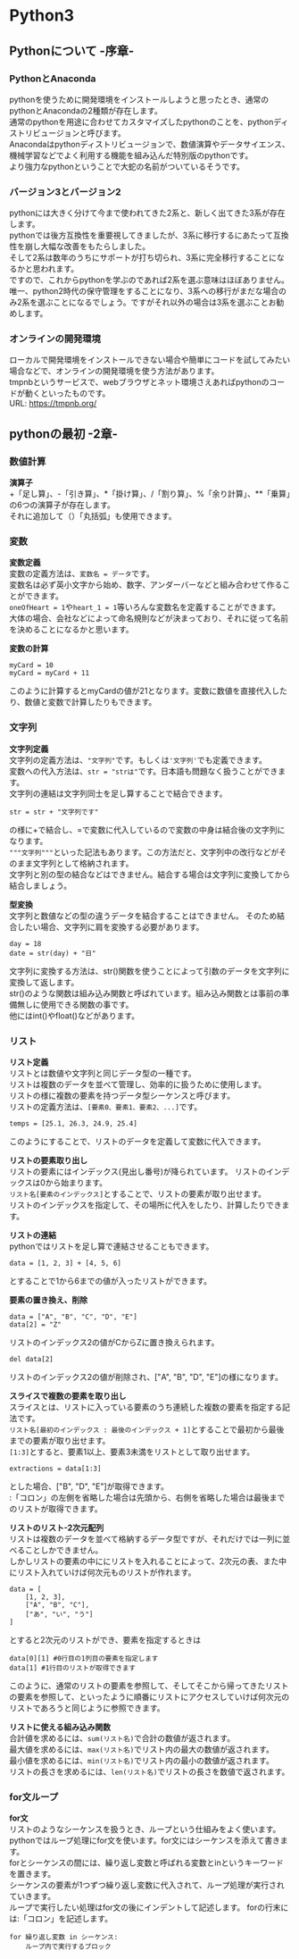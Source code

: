 # Python3


## Pythonについて -序章-
### PythonとAnaconda
pythonを使うために開発環境をインストールしようと思ったとき、通常のpythonとAnacondaの2種類が存在します。  
通常のpythonを用途に合わせてカスタマイズしたpythonのことを、pythonディストリビュージョンと呼びます。  
Anacondaはpythonディストリビュージョンで、数値演算やデータサイエンス、機械学習などでよく利用する機能を組み込んだ特別版のpythonです。  
より強力なpythonということで大蛇の名前がついているそうです。  

### バージョン3とバージョン2
pythonには大きく分けて今まで使われてきた2系と、新しく出てきた3系が存在します。  
pythonでは後方互換性を重要視してきましたが、3系に移行するにあたって互換性を崩し大幅な改善をもたらしました。  
そして2系は数年のうちにサポートが打ち切られ、3系に完全移行することになるかと思われます。  
ですので、これからpythonを学ぶのであれば2系を選ぶ意味はほぼありません。  
唯一、python2時代の保守管理をすることになり、3系への移行がまだな場合のみ2系を選ぶことになるでしょう。ですがそれ以外の場合は3系を選ぶことお勧めします。  

### オンラインの開発環境
ローカルで開発環境をインストールできない場合や簡単にコードを試してみたい場合などで、オンラインの開発環境を使う方法があります。  
tmpnbというサービスで、webブラウザとネット環境さえあればpythonのコードが動くといったものです。  
URL: <https://tmpnb.org/>  


## pythonの最初 -2章-
### 数値計算
**演算子**  
+「足し算」、-「引き算」、\*「掛け算」、/「割り算」、%「余り計算」、\**「乗算」の6つの演算子が存在します。  
それに追加して（）「丸括弧」も使用できます。  

### 変数
**変数定義**  
変数の定義方法は、`変数名 = データ`です。  
変数名は必ず英小文字から始め、数字、アンダーバーなどと組み合わせて作ることができます。  
`oneOfHeart = 1`や`heart_1 = 1`等いろんな変数名を定義することができます。  
大体の場合、会社などによって命名規則などが決まっており、それに従って名前を決めることになるかと思います。  

**変数の計算**  

    myCard = 10
    myCard = myCard + 11

このように計算するとmyCardの値が21となります。変数に数値を直接代入したり、数値と変数で計算したりもできます。  

### 文字列
**文字列定義**  
文字列の定義方法は、`"文字列"`です。もしくは`'文字列'`でも定義できます。  
変数への代入方法は、`str = "strは"`です。日本語も問題なく扱うことができます。  
文字列の連結は文字列同士を足し算することで結合できます。  

    str = str + "文字列です"

の様に+で結合し、=で変数に代入しているので変数の中身は結合後の文字列になります。  
`"""文字列"""`といった記法もあります。この方法だと、文字列中の改行などがそのまま文字列として格納されます。  
文字列と別の型の結合などはできません。結合する場合は文字列に変換してから結合しましょう。  

**型変換**  
文字列と数値などの型の違うデータを結合することはできません。
そのため結合したい場合、文字列に肩を変換する必要があります。

    day = 18
    date = str(day) + "日"

文字列に変換する方法は、str()関数を使うことによって引数のデータを文字列に変換して返します。  
str()のような関数は組み込み関数と呼ばれています。組み込み関数とは事前の準備無しに使用できる関数の事です。  
他にはint()やfloat()などがあります。  

### リスト
**リスト定義**  
リストとは数値や文字列と同じデータ型の一種です。  
リストは複数のデータを並べて管理し、効率的に扱うために使用します。  
リストの様に複数の要素を持つデータ型シーケンスと呼びます。  
リストの定義方法は、`[要素0、要素1、要素2、...]`です。  

    temps = [25.1, 26.3, 24.9, 25.4]

このようにすることで、リストのデータを定義して変数に代入できます。  

**リストの要素取り出し**  
リストの要素にはインデックス(見出し番号)が降られています。
リストのインデックスは0から始まります。  
`リスト名[要素のインデックス]`とすることで、リストの要素が取り出せます。  
リストのインデックスを指定して、その場所に代入をしたり、計算したりできます。  

**リストの連結**  
pythonではリストを足し算で連結させることもできます。  

    data = [1, 2, 3] + [4, 5, 6]

とすることで1から6までの値が入ったリストができます。  

**要素の置き換え、削除**  

    data = ["A", "B", "C", "D", "E"]
    data[2] = "Z"

リストのインデックス2の値がCからZに置き換えられます。  

    del data[2]

リストのインデックス2の値が削除され、["A", "B", "D", "E"]の様になります。  

**スライスで複数の要素を取り出し**  
スライスとは、リストに入っている要素のうち連続した複数の要素を指定する記法です。  
`リスト名[最初のインデックス : 最後のインデックス + 1]`とすることで最初から最後までの要素が取り出せます。  
`[1:3]`とすると、要素1以上、要素3未満をリストとして取り出せます。  

    extractions = data[1:3]

とした場合、["B", "D", "E"]が取得できます。  
:「コロン」の左側を省略した場合は先頭から、右側を省略した場合は最後までのリストが取得できます。  

**リストのリスト-2次元配列**  
リストは複数のデータを並べて格納するデータ型ですが、それだけでは一列に並べることしかできません。  
しかしリストの要素の中ににリストを入れることによって、2次元の表、また中にリスト入れていけば何次元ものリストが作れます。  

    data = [
        [1, 2, 3],
        ["A", "B", "C"],
        ["あ", "い", "う"]
    ]

とすると2次元のリストができ、要素を指定するときは

    data[0][1] #0行目の1列目の要素を指定します
    data[1] #1行目のリストが取得できます

このように、通常のリストの要素を参照して、そしてそこから帰ってきたリストの要素を参照して、といったように順番にリストにアクセスしていけば何次元のリストであろうと同じように参照できます。  

**リストに使える組み込み関数**  
合計値を求めるには、`sum(リスト名)`で合計の数値が返されます。  
最大値を求めるには、`max(リスト名)`でリスト内の最大の数値が返されます。  
最小値を求めるには、`min(リスト名)`でリスト内の最小の数値が返されます。  
リストの長さを求めるには、`len(リスト名)`でリストの長さを数値で返されます。  

### for文ループ
**for文**  
リストのようなシーケンスを扱うとき、ループという仕組みをよく使います。  
pythonではループ処理にfor文を使います。for文にはシーケンスを添えて書きます。  
forとシーケンスの間には、繰り返し変数と呼ばれる変数とinというキーワードを置きます。  
シーケンスの要素が1つずつ繰り返し変数に代入されて、ループ処理が実行されていきます。  
ループで実行したい処理はfor文の後にインデントして記述します。
forの行末には:「コロン」を記述します。

    for 繰り返し変数 in シーケンス:
        ループ内で実行するブロック
